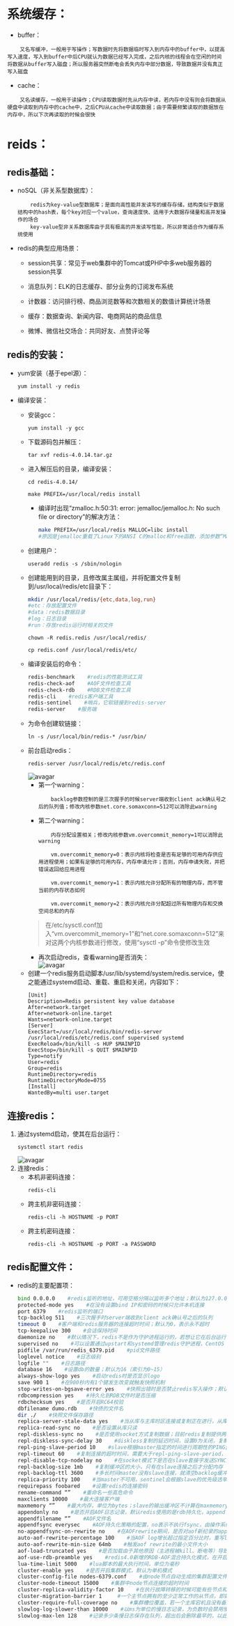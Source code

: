 # 系统缓存：
+ buffer：
```
    又名写缓冲，一般用于写操作；写数据时先将数据临时写入到内存中的buffer中，以提高写入速度，写入到buffer中后CPU就认为数据已经写入完成，之后内核的线程会在空闲的时间将数据从buffer写入磁盘；所以服务器突然断电会丢失内存中部分数据，导致数据并没有真正写入磁盘
```

+ cache：
```
    又名读缓存，一般用于读操作；CPU读取数据时先从内存中读，若内存中没有则会将数据从硬盘中读取到内存中的cache中，之后CPU从cache中读取数据；由于需要频繁读取的数据放在内存中，所以下次再读取的时候会很快
```
# reids：
## redis基础：
+ noSQL（非关系型数据库）：
    ```
        redis为key-value型数据库；是面向高性能并发读写的缓存存储，结构类似于数据结构中的hash表，每个key对应一个value，查询速度快、适用于大数据存储量和高并发操作的场合  
        key-value型非关系数据库由于具有极高的并发读写性能，所以非常适合作为缓存系统使用
    ```
+ redis的典型应用场景：
    + session共享：常见于web集群中的Tomcat或PHP中多web服务器的session共享

    + 消息队列：ELK的日志缓存、部分业务的订阅发布系统
    + 计数器：访问排行榜、商品浏览数等和次数相关的数值计算统计场景
    + 缓存：数据查询、新闻内容、电商网站的商品信息
    + 微博、微信社交场合：共同好友、点赞评论等
## redis的安装：
+ yum安装（基于epel源）：
    ```
    yum install -y redis
    ```

+ 编译安装：
    + 安装gcc：
        ```
        yum install -y gcc
        ```
    + 下载源码包并解压：
        ```
        tar xvf redis-4.0.14.tar.gz 
        ```
    + 进入解压后的目录，编译安装：
        ```
        cd redis-4.0.14/
        ```
        ```
        make PREFIX=/usr/local/redis install
        ```
        + 编译时出现“zmalloc.h:50:31: error: jemalloc/jemalloc.h: No such file or directory”的解决方法：
            ```sh
            make PREFIX=/usr/local/redis MALLOC=libc install
            #原因是jemalloc重载了Linux下的ANSI C的malloc和free函数，添加参数“MALLOC=libc”可成功编译安装
            ```
    + 创建用户：
        ```
        useradd redis -s /sbin/nologin
        ```
    + 创建能用到的目录，且修改属主属组，并将配置文件复制到/usr/local/redis/etc目录下：
        ```sh
        mkdir /usr/local/redis/{etc,data,log,run}
        #etc：存放配置文件
        #data：redis数据目录
        #log：日志目录
        #run：存放redis运行时相关的文件
        ```
        ```
        chown -R redis.redis /usr/local/redis/
        ```
        ```
        cp redis.conf /usr/local/redis/etc/
        ```
    + 编译安装后的命令：
        ```sh
        redis-benchmark    #redis的性能测试工具
        redis-check-aof    #AOF文件检查工具
        redis-check-rdb    #RDB文件检查工具
        redis-cli    #redis客户端工具
        redis-sentinel    #哨兵，它软链接到redis-server
        redis-server    #服务端
        ```
    + 为命令创建软链接：
        ```
        ln -s /usr/local/bin/redis-* /usr/bin/
        ```
    + 前台启动redis：
        ```
        redis-server /usr/local/redis/etc/redis.conf
        ```  
        ![avagar]()
        + 第一个warning：
            ```
                backlog参数控制的是三次握手的时候server端收到client ack确认号之后的队列值；修改内核参数net.core.somaxconn=512可以消除此warning  
            ```
        + 第二个warning：
            ```
                内存分配设置相关；修改内核参数vm.overcommit_memory=1可以消除此warning  

                vm.overcommit_memory=0：表示内核将检查是否有足够的可用内存供应用进程使用；如果有足够的可用内存，内存申请允许；否则，内存申请失败，并把错误返回给应用进程

                vm.overcommit_memory=1：表示内核允许分配所有的物理内存，而不管当前的内存状态如何

                vm.overcommit_memory=2：表示内核允许分配超过所有物理内存和交换空间总和的内存
            ```
        >在/etc/sysctl.conf加入“vm.overcommit_memory=1”和“net.core.somaxconn=512”来对这两个内核参数进行修改，使用“sysctl -p”命令使修改生效
        + 再次启动redis，查看warning是否消失：  
            ![avagar]()  
    + 创建一个redis服务启动脚本/usr/lib/systemd/system/redis.service，使之能通过systemd启动、重载、重启和关闭，内容如下：
        ```
        [Unit]
        Description=Redis persistent key value database
        After=network.target
        After=network-online.target
        Wants=network-online.target
        [Server]
        ExecStart=/usr/local/redis/bin/redis-server /usr/local/redis/etc/redis.conf supervised systemd
        ExecReload=/bin/kill -s HUP $MAINPID
        ExecStop=/bin/kill -s QUIT $MAINPID
        Type=notify
        User=redis
        Group=redis
        RuntimeDirectory=redis
        RuntimeDirectoryMode=0755
        [Install]
        WantedBy=multi user.target
        ```
## 连接redis：
1. 通过systemd启动，使其在后台运行：
    ```
    systemctl start redis
    ```  
    ![avagar]()  
2. 连接redis：
    + 本机非密码连接：
        ```
        redis-cli
        ```
    + 跨主机非密码连接：
        ```
        redis-cli -h HOSTNAME -p PORT
        ```
    + 跨主机密码连接：
        ```
        redis-cli -h HOSTNAME -p PORT -a PASSWORD
        ```
## redis配置文件：
+ redis的主要配置项：
    ```sh
    bind 0.0.0.0    #redis监听的地址，可用空格分隔以监听多个地址；默认为127.0.0.0
    protected-mode yes    #在没有设置bind IP和密码的时候只允许本机连接
    port 6379    #redis监听的端口
    tcp-backlog 511    #三次握手时server端收到client ack确认号之后的队列
    timeout 0    #客户端和redis服务器的连接超时时间；默认为0，表示永不超时
    tcp-keepalive 300    #会话保持时间
    daemonize no    #默认情况下，redis不是作为守护进程运行的，若想让它在后台运行，就需要把此项的值改为yes；当redis作为守护进程运行的时候，他会写一个pid文件到/var/run/目录下
    supervised no    #可以设置通过upstart和systemd管理redis守护进程，CentOS 7之后都使用systemd
    pidfile /var/run/redis_6379.pid    #pid文件路径
    loglevel notice    #日志级别
    logfile ""    #日志路径
    database 16    #设置db的数量；默认为16（索引为0~15）
    always-show-logo yes    #启动redis时是否显示logo
    save 900 1    #在900秒内有1个键发生改变就触发快照机制
    stop-writes-on-bgsave-error yes    #快照出错时是否禁止redis写入操作；默认为yes，表示禁止，建议改为no
    rdbcompression yes    #持久化到RDB文件时是否压缩
    rdbchecksum yes    #是否开启RC64校验
    dbfilename dumo.rdb    #快债的文件名
    dir ./    #快照文件保存路径
    replica-server-stale-data yes    #当从库与主库时区连接或复制正在进行，从库有两种运行方式：1）若此值为yes，从库会继续响应客户端的读请求；2）若此值为no，除去指定的命令之外的任何请求都会返回一个错误"SYNC with master in progress" 
    replica-read-sync no    #是否设置从库只读
    repl-diskless-sync no    #是否使用socket方式复制数据；目前redis复制提供两种方式：disk和socket，若新的slave连上来或重连的slave无法增量同步，就会执行全量同步，master会生成rdb文件，disk方式是master创建一个新的进程将rdb文件先保存到磁盘，再把磁盘上的rdb文件传递给slave，在一个rdb保存的过程中，多个slave都能共享这个rdb文件；socket方式是创建一个新的进程，直接把rdb文件以socket的方式发送给slave（一个一个slave顺序复制）；只有在磁盘速度缓慢但网络相对较快时才使用socket方式，否则就使用默认的disk方式
    repl-diskless-sync-delay 30    #diskless复制的延迟时间，设置0为关闭，复制开始到结束之前，master节点不会再接收新的slave复制请求，直到下一次开始
    repl-ping-slave-period 10    #slave根据master指定的时间进行周期性的PING监测
    repl-timeout 60    #复制连接的超时时间，需要大于repl-ping-slave-period，否则会经常报超时
    repl-disable-tcp-nodelay no    #在socket模式下是否在slave套接字发送SYNC之后禁用TCP_NODELAY。若此值为yes，redis将使用更少的TCP包和带宽向slaves发送数据，但这将使数据传输到slave上出现延迟；若此值为no，数据传输到slave的延迟会减少，但要使用更多的带宽
    repl-backlog-size 1mb    #复制缓冲区的大小，只有在slave连接之后才分配内存
    repl-backlog-ttl 3600    #多长时间master没有slave连接，就清空backlog缓冲区
    replica-priority 100    #当master不可用，sentinel会根据slave的优先级选举一个master；最低的优先级的slave当选master。若此值配置为0，则永远不会被选举上
    requirepass foobared    #设置redis的连接密码
    rename-command “”    #重命名一些高危命令
    maxclients 10000    #最大连接客户端
    maxmemory “”    #最大内存，单位为bytes；slave的输出缓冲区不计算在maxmemory内
    appendonly no    #是否开启AOF日志记录，默认redis使用的是rdb持久化，append only file（AOF）是另一种持久化方式，可提供更好的持久化特性。redis会把每次写入的数据在接收后都写入appendonly.aof文件，每次启动时redis都会先把这个文件的数据读入内存，先忽略RDB文件
    appendfilename “”    #AOF文件名
    appendfsync everysec    #AOF持久化策略的配置，no表示不执行fsync，由操作系统保证数据同步到磁盘；always表示每次写入都执行fsync，以保证数据同步到磁盘，everysec表示每秒执行一次fsync，可能会导致丢失这1s的数据
    no-appendfsync-on-rewrite no    #在AOFrewrite期间，是否对aof新纪录的append暂缓使用文件同步策略，主要考虑磁盘IO开支和请求阻塞时间。默认为no，表示不暂缓，新的AOF记录仍然会被立即同步；Linux的默认fsync策略是30s，若为yes，可能会丢失30s的数据，但由于yes性能较好而且会避免出现阻塞因此比较推荐
    auto-aof-rewrite-percentage 100    #当AOF log增长超过指定百分比时，重写log file，设置为0表示不自动重写AOF日志，重写是为了使AOF日志的体积保持最小，而确保保存最完整的数据
    auto-aof-rewrite-min-size 64mb    #触发aof rewrite的最小文件大小
    aof-load-truncated yes    #是否加载由于其他原因（主进程被kill、断电等）导致的末尾异常的AOF文件
    aof-use-rdb-preamble yes    #redis4.0新增的RDB-AOF混合持久化模式，在开启了这个功能后，AOF重写产生的文件将同时包含RDB格式的内容和AOF格式的内容，其中RDB格式的内容用于记录已有的数据，而AOF格式的内存则用于记录最近发生了变化的数据，这样redis就兼有RDB和AOF的有点，既能快速生成重写文件，又能在出现问题时快速地载入数据
    lua-time-limit 5000    #lua脚本的最大执行时间，单位为毫秒
    cluster-enable yes    #是否开启集群模式，默认为单机模式
    cluster-config-file nodes-6379.conf    #由node节点自动生成的集群配置文件
    cluster-node-timeout 15000    #集群中node节点连接的超时时间
    cluster-replica-validity-factor 10    #在执行故障转移的时候可能有些节点和master断开一段时间数据比较旧，这些节点就不适合用于选举为master，超过此时间的就不会被进行故障转移
    cluster-migration-barrier 1     #一个主节点拥有的至少正常工作的从节点，即如果主节点的slave节点故障后会将多余的从节点分配到当前主节点称为新的从节点
    cluster-require-full-coverage no    #集群槽位覆盖，若一个主库宕机且没有备库就会出现集群槽位不全，那么yes情况下集群槽位验证不全就不再对外提供服务，而no则可以继续使用但是会出现查询数据查不到的情况（因为有数据丢失）
    slowlog-log-slower-than 10000    #以ms为单位的慢日志记录，为负数时会禁用慢日志，为0会记录每个命令操作；slow log是redis用来记录查询执行时间的日志系统，slow log保存在内存里面，读写速度非常快，开启slow log并不会影响redis的速度
    slowlog-max-len 128    #记录多少条慢日志保存在队列，超出后会删除最早的，以此实现滚动删除
    ```
